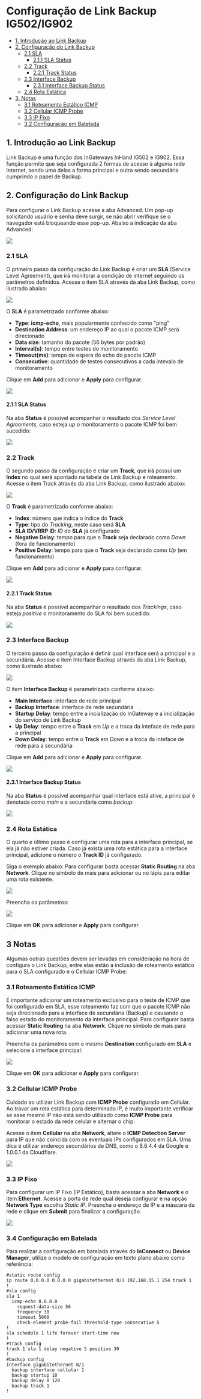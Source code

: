 
# Configuração de Link Backup IG502/IG902

  - [1. Introdução ao Link Backup](#intro-linkbackup)
  - [2. Configuração do Link Backup](#config-linkbackup)
    - [2.1 SLA](#sla)
      - [2.1.1 SLA Status](#sla-status)
    - [2.2 Track](#track)
      - [2.2.1 Track Status](#track-status)
    - [2.3 Interface Backup](#interfacebackup)
      - [2.3.1 Interface Backup Status](#interfacebackup-status)
    - [2.4 Rota Estática](#staticroute)
  - [3. Notas](#notas)
    - [3.1 Roteamento Estático ICMP](#staticroutingicmp)
    - [3.2 Cellular ICMP Probe](#cellularicmp)
    - [3.3 IP Fixo](#staticip)
    - [3.2 Configuração em Batelada](#batchconfig)

<a id="intro-linkbackup"> </a>

## 1. Introdução ao Link Backup

Link Backup é uma função dos InGateways InHand IG502 e IG902. Essa função permite que seja configurada 2 formas de acesso à alguma rede Internet, sendo uma delas a forma principal e outra sendo secundária cumprindo o papel de Backup.

<a id="config-linkbackup"> </a>
## 2. Configuração do Link Backup
Para configurar o Link Backup acesse a aba Advanced. Um pop-up solicitando usuário e senha deve surgir, se não abrir verifique se o navegador está bloqueando esse pop-up.
Abaixo a indicação da aba Advanced:

![](images/linkBackup_Advanced.png)

<a id="sla"> </a>
### 2.1 SLA
O primeiro passo da configuração do Link Backup é criar um **SLA** (Service Level Agreement), que irá monitorar a condição de internet seguindo os parâmetros definidos.
Acesse o item SLA através da aba Link Backup, como ilustrado abaixo:

![](images/linkBackup_SLA.png)

O **SLA** é parametrizado conforme abaixo:

* **Type**:  **icmp-echo**, mais popularmente conhecido como "ping"
* **Destination Address**:  um endereço IP ao qual o pacote ICMP será direcionado
* **Data size**:  tamanho do pacote (56 bytes por padrão)
* **Interval(s)**:  tempo entre testes do monitoramento
* **Timeout(ms)**:  tempo de espera do echo do pacote ICMP
* **Consecutive**:  quantidade de testes consecutivos a cada intevalo de monitoramento 

Clique em **Add** para adicionar e **Apply** para configurar.

![](images/linkBackup_SLA_Config.png)

<a id="sla-status"> </a>
#### 2.1.1 SLA Status
Na aba **Status** é possível acompanhar o resultado dos _Service Level Agreements_, caso esteja _up_ o monitoramento o pacote ICMP foi bem sucedido:

![](images/linkBackup_SLA_Status.png)

<a id="track"> </a>
### 2.2 Track
O segundo passo da configuração é criar um **Track**, que irá possui um **Index** no qual será apontado na tabela de Link Backup e roteamento.
Acesse o item Track através da aba Link Backup, como ilustrado abaixo:

![](images/linkBackup_Track.png)

O **Track** é parametrizado conforme abaixo:

*  **Index**:  número que indica o índice do **Track**
*  **Type**:  tipo do _Tracking_, neste caso será **SLA**
*  **SLA ID/VRRP ID**:  _ID_ do **SLA** já configurado
*  **Negative Delay**:  tempo para que o **Track** seja declarado como _Down_ (fora de funcionamento)
*  **Positive Delay**:  tempo para que o **Track** seja declarado como _Up_ (em funcionamento)

Clique em **Add** para adicionar e **Apply** para configurar.

![](images/linkBackup_Track_Config.png)

<a id="track-status"> </a>
#### 2.2.1 Track Status
Na aba **Status** é possível acompanhar o resultado dos _Trackings_, caso esteja _positive_ o monitoramento do SLA foi bem sucedido:

![](images/linkBackup_Track_Status.png)

<a id="interfacebackup"> </a>
### 2.3 Interface Backup
O terceiro passo da configuração é definir qual interface será a principal e a secundária.
Acesse o item Interface Backup através da aba Link Backup, como ilustrado abaixo:

![](images/linkBackup_InterfaceBackup.png)

O item **Interface Backup** é parametrizado conforme abaixo:

*  **Main Interface**:  interface de rede principal
*  **Backup Interface**:  interface de rede secundária
*  **Startup Delay**:  tempo entre a incialização do InGateway e a inicialização do serviço de Link Backup
*  **Up Delay**:  tempo entre o **Track** em _Up_ e a troca da inteface de rede para a principal
*  **Down Delay**:  tempo entre o **Track** em _Down_ e a troca da inteface de rede para a secundária

Clique em **Add** para adicionar e **Apply** para configurar.

![](images/linkBackup_InterfaceBackup_Config.png)

<a id="interfacebackup-status"> </a>
#### 2.3.1 Interface Backup Status
Na aba **Status** é possível acompanhar qual interface está ative, a principal é denotada como _main_ e a secundária como _backup_:

![](images/linkBackup_InterfaceBackup_Status.png)

<a id="staticroute"> </a>
### 2.4 Rota Estática
O quarto e último passo é configurar uma rota para a interface principal, se ela já não estiver criada.
Caso já exista uma rota estática para a interface principal, adicione o número o **Track ID** já configurado.

Siga o exemplo abaixo:
Para configurar basta acessar **Static Routing** na aba **Network**. Clique no símbolo de mais para adicionar ou no lápis para editar uma rota existente.

![](images/linkBackup_StaticRouting.png)

Preencha os parâmetros:

![](images/linkBackup_StaticRouting_Eth1LinkTrack.png)

Clique em **OK** para adicionar e **Apply** para configurar.

<a id="notas"> </a>
## 3 Notas
Algumas outras questões devem ser levadas em consideração na hora de configura o Link Backup, entre elas estão a inclusão de roteamento estático para o SLA configurado e o Cellular ICMP Probe:

<a id="staticroutingicmp"> </a>
### 3.1 Roteamento Estático ICMP
É importante adicionar um roteamento exclusivo para o teste de ICMP que foi configurado em SLA, esse roteamento faz com que o pacote ICMP não seja direcionado para a interface de secundária (Backup) e causando o falso estado do monitoramento da interface principal.
Para configurar basta acessar **Static Routing** na aba **Network**. Clique no símbolo de mais para adicionar uma nova rota.

Preencha os parâmetros com o mesmo **Destination** configurado em **SLA** e selecione a interface principal:

![](images/linkBackup_StaticRouting_RouteICMP.png)

Clique em **OK** para adicionar e **Apply** para configurar.

<a id="cellularicmp"> </a>
### 3.2 Cellular ICMP Probe
Cuidado ao utilizar Link Backup com **ICMP Probe** configurado em Cellular. Ao travar um rota estática para determinado IP, é muito importante verificar se esse mesmo IP não está sendo utilizado como **ICMP Probe** para monitorar o estado da rede celular e alternar o chip.

Acesse o item **Cellular** na aba **Network**, altere o **ICMP Detection Server** para IP que não coincida com os eventuais IPs configurados em SLA.
Uma dica é utilizar endereço secundários de DNS, como o 8.8.4.4 da Google e 1.0.0.1 da Cloudflare.

![](images/linkBackup_Cellular_ICMP_Probe.png)


<a id="staticip"> </a>
### 3.3 IP Fixo
Para configurar um IP Fixo (IP Estático), basta acessar a aba  **Network** e o item **Ethernet**. Acesse a porta de rede qual deseja configurar e na opção **Network Type** escolha _Static IP_. Preencha o endereço de IP e a máscara da rede e clique em **Submit** para finalizar a configuração.

![](images/ipEstatico_IPfixo.png)

<a id="batchconfig"> </a>
### 3.4 Configuração em Batelada
Para realizar a configuração em batelada através do **InConnect** ou **Device Manager**, utilize o modelo de configuração em texto plano abaixo como referência:

```
#static route config
ip route 0.0.0.0 0.0.0.0 gigabitethernet 0/1 192.168.15.1 254 track 1
!
#sla config
sla 1
  icmp-echo 8.8.8.8
    request-data-size 56
    frequency 30
    timeout 5000
    check-element probe-fail threshold-type consecutive 5
!
sla schedule 1 life forever start-time now
!
#track config
track 1 sla 1 delay negative 5 positive 30
!
#backup config
interface gigabitethernet 0/1
  backup interface cellular 1
  backup startup 10
  backup delay 0 120
  backup track 1
!
```
